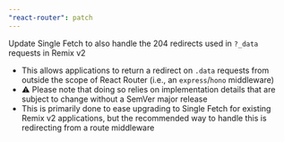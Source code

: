 ```yaml
---
"react-router": patch
---
```


Update Single Fetch to also handle the 204 redirects used in `?_data` requests in Remix v2

- This allows applications to return a redirect on `.data` requests from outside the scope of React Router (i.e., an `express`/`hono` middleware)
- ⚠️ Please note that doing so relies on implementation details that are subject to change without a SemVer major release
- This is primarily done to ease upgrading to Single Fetch for existing Remix v2 applications, but the recommended way to handle this is redirecting from a route middleware
